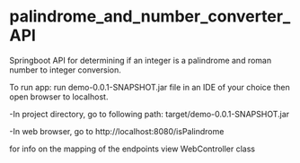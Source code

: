 # palindrome_and_number_converter_API
Springboot API for determining if an integer is a palindrome and roman number to integer conversion.

To run app: run demo-0.0.1-SNAPSHOT.jar file in an IDE of your choice then open browser to localhost.

-In project directory, go to following path: target/demo-0.0.1-SNAPSHOT.jar

-In web browser, go to http://localhost:8080/isPalindrome

for info on the mapping of the endpoints view WebController class
